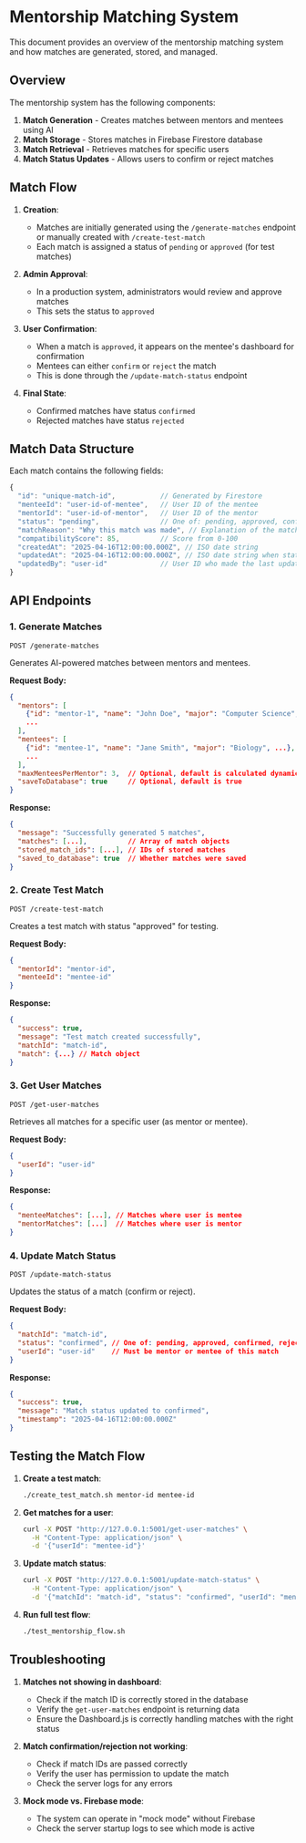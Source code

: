 # Mentorship Matching System

This document provides an overview of the mentorship matching system and how matches are generated, stored, and managed.

## Overview

The mentorship system has the following components:

1. **Match Generation** - Creates matches between mentors and mentees using AI
2. **Match Storage** - Stores matches in Firebase Firestore database
3. **Match Retrieval** - Retrieves matches for specific users
4. **Match Status Updates** - Allows users to confirm or reject matches

## Match Flow

1. **Creation**: 
   - Matches are initially generated using the `/generate-matches` endpoint or manually created with `/create-test-match`
   - Each match is assigned a status of `pending` or `approved` (for test matches)

2. **Admin Approval**:
   - In a production system, administrators would review and approve matches
   - This sets the status to `approved`

3. **User Confirmation**:
   - When a match is `approved`, it appears on the mentee's dashboard for confirmation
   - Mentees can either `confirm` or `reject` the match
   - This is done through the `/update-match-status` endpoint

4. **Final State**:
   - Confirmed matches have status `confirmed`
   - Rejected matches have status `rejected`

## Match Data Structure

Each match contains the following fields:

```javascript
{
  "id": "unique-match-id",           // Generated by Firestore
  "menteeId": "user-id-of-mentee",   // User ID of the mentee
  "mentorId": "user-id-of-mentor",   // User ID of the mentor
  "status": "pending",               // One of: pending, approved, confirmed, rejected
  "matchReason": "Why this match was made", // Explanation of the match
  "compatibilityScore": 85,          // Score from 0-100
  "createdAt": "2025-04-16T12:00:00.000Z", // ISO date string
  "updatedAt": "2025-04-16T12:00:00.000Z", // ISO date string when status changes
  "updatedBy": "user-id"             // User ID who made the last update
}
```

## API Endpoints

### 1. Generate Matches

```
POST /generate-matches
```

Generates AI-powered matches between mentors and mentees.

**Request Body:**
```json
{
  "mentors": [
    {"id": "mentor-1", "name": "John Doe", "major": "Computer Science", ...},
    ...
  ],
  "mentees": [
    {"id": "mentee-1", "name": "Jane Smith", "major": "Biology", ...},
    ...
  ],
  "maxMenteesPerMentor": 3,  // Optional, default is calculated dynamically
  "saveToDatabase": true     // Optional, default is true
}
```

**Response:**
```json
{
  "message": "Successfully generated 5 matches",
  "matches": [...],          // Array of match objects
  "stored_match_ids": [...], // IDs of stored matches
  "saved_to_database": true  // Whether matches were saved
}
```

### 2. Create Test Match

```
POST /create-test-match
```

Creates a test match with status "approved" for testing.

**Request Body:**
```json
{
  "mentorId": "mentor-id",
  "menteeId": "mentee-id"
}
```

**Response:**
```json
{
  "success": true,
  "message": "Test match created successfully",
  "matchId": "match-id",
  "match": {...} // Match object
}
```

### 3. Get User Matches

```
POST /get-user-matches
```

Retrieves all matches for a specific user (as mentor or mentee).

**Request Body:**
```json
{
  "userId": "user-id"
}
```

**Response:**
```json
{
  "menteeMatches": [...], // Matches where user is mentee
  "mentorMatches": [...]  // Matches where user is mentor
}
```

### 4. Update Match Status

```
POST /update-match-status
```

Updates the status of a match (confirm or reject).

**Request Body:**
```json
{
  "matchId": "match-id",
  "status": "confirmed", // One of: pending, approved, confirmed, rejected
  "userId": "user-id"    // Must be mentor or mentee of this match
}
```

**Response:**
```json
{
  "success": true,
  "message": "Match status updated to confirmed",
  "timestamp": "2025-04-16T12:00:00.000Z"
}
```

## Testing the Match Flow

1. **Create a test match**:
   ```bash
   ./create_test_match.sh mentor-id mentee-id
   ```

2. **Get matches for a user**:
   ```bash
   curl -X POST "http://127.0.0.1:5001/get-user-matches" \
     -H "Content-Type: application/json" \
     -d '{"userId": "mentee-id"}'
   ```

3. **Update match status**:
   ```bash
   curl -X POST "http://127.0.0.1:5001/update-match-status" \
     -H "Content-Type: application/json" \
     -d '{"matchId": "match-id", "status": "confirmed", "userId": "mentee-id"}'
   ```

4. **Run full test flow**:
   ```bash
   ./test_mentorship_flow.sh
   ```

## Troubleshooting

1. **Matches not showing in dashboard**: 
   - Check if the match ID is correctly stored in the database
   - Verify the `get-user-matches` endpoint is returning data
   - Ensure the Dashboard.js is correctly handling matches with the right status

2. **Match confirmation/rejection not working**:
   - Check if match IDs are passed correctly
   - Verify the user has permission to update the match 
   - Check the server logs for any errors

3. **Mock mode vs. Firebase mode**:
   - The system can operate in "mock mode" without Firebase
   - Check the server startup logs to see which mode is active